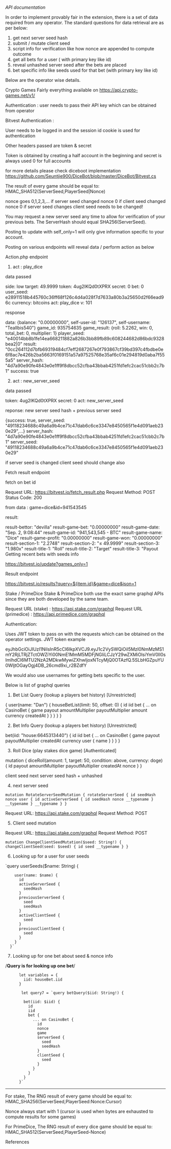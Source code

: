 *API documentation*

In order to implement provably fair in the extension, there is a set of data required from any operator. The standard questions for data retrieval are as per below:

1. get next server seed hash
2. submit / mutate client seed
3. script info for verification like how nonce are appended to compute outcome
4. get all bets for a user ( with primary key like id)
5. reveal unhashed server seed after the bets are placed
6. bet specific info like seeds used for that bet (with primary key like id)

Below are the operator wise details.


Crypto Games
Fairly everything available on  https://api.crypto-games.net/v1/

Authentication : user needs to pass their API key which can be obtained from operator


Bitvest
Authentication : 

User needs to be logged in and the session id cookie is used for authentication

Other headers passed are token & secret

Token is obtained by creating a half account in the beginning and secret is always used 0 for full accounts

for more details please check diceboot implementation
https://github.com/Seuntjie900/DiceBot/blob/master/DiceBot/Bitvest.cs


The result of every game should be equal to:
HMAC_SHA512(ServerSeed,PlayerSeed|Nonce)

nonce goes 0,1,2,3,...
if server seed changed nonce 0 
if client seed changed nonce 0
if server seed changes client seed needs to be changed!

You may request a new server seed any time to allow for verification of your previous bets.
The ServerHash should equal SHA256(ServerSeed).

Posting to update with self_only=1 will only give information specific to your account. 

Posting on various endpoints will reveal data / perform action as below

Action.php endpoint

1) act : play_dice

data passed

side: low
target: 49.9999
token: 4ug2IKQd0tXPRX
secret: 0
bet: 0
user_seed: e28911518b445760c36ff68f126c4d4a028f7d7633a80b3a25650d2f66ead96c
currency: bitcoins
act: play_dice
v: 101

response

data: {balance: "0.00000000", self-user-id: "126137", self-username: "TealIbis540"}
game_id: 935754635
game_result: {roll: 5.2262, win: 0, total_bet: 0, multiplier: 1}
player_seed: "e40014bb8b1fe14ea668211882a826b3bb89fb89c608244682d86bdc9328bea2|0"
result: "0cc264112d7bfb69319484cf7eff2687267e0f793867cf39bd397c4fbdbe0e6f8ac7e426b2ba5663f0169151a57a97525768e35af6c01e294819d0aba7f555a5"
server_hash: "4d7a90e90fe4843e0e1ff9f8dbcc52cfba43bbab4251fd1efc2cac51cbb2c7b1"
success: true

2) act : new_server_seed

data passed

token: 4ug2IKQd0tXPRX
secret: 0
act: new_server_seed


reponse: new server seed hash + previous server seed

{success: true, server_seed: "49118234688c49a6a9b4ce71c47dab6c6ce3347e8450565f1e4d091aeb230e29",…}
server_hash: "4d7a90e90fe4843e0e1ff9f8dbcc52cfba43bbab4251fd1efc2cac51cbb2c7b1"
server_seed: "49118234688c49a6a9b4ce71c47dab6c6ce3347e8450565f1e4d091aeb230e29"

if server seed is changed client seed should change also

Fetch result endpoint

fetch on bet id

Request URL: https://bitvest.io/fetch_result.php
Request Method: POST
Status Code: 200 

from data : game=dice&id=941543545

result: 

result-bettor: "devilla"
result-game-bet: "0.00000000"
result-game-date: "Sep. 2, 9:08:44"
result-game-id: "941,543,545 - BTC"
result-game-name: "Dice"
result-game-profit: "0.00000000"
result-game-won: "0.00000000"
result-section-1: "2.2748"
result-section-2: "&le; 49.9999"
result-section-3: "1.980x"
result-title-1: "Roll"
result-title-2: "Target"
result-title-3: "Payout
Getting recent bets with seeds info

https://bitvest.io/update?games_only=1


Result endpoint

https://bitvest.io/results?query=${item.id}&game=dice&json=1


Stake / PrimeDice
Stake & PrimeDice both use the exact same graphql APIs since they are both developed by the same team.

Request URL (stake) : https://api.stake.com/graphql
Request URL (primedice) : https://api.primedice.com/graphql

Authentication:

Uses JWT token to pass on with the requests which can be obtained on the operator settings.
JWT token example

eyJhbGciOiJIUzI1NiIsInR5cCI6IkpXVCJ9.eyJ1c2VySWQiOiI5MzI0NmMzMS1mY2RjLTRjZTctOWZiYi00NmE1MmM5MDFjNGIiLCJzY29wZXMiOlsiYmV0Il0sImlhdCI6MTU2NzA2MDkwMywiZXhwIjoxNTcyMjQ0OTAzfQ.5SLbHGZpuYU0WljtOGayOgj4DB_26cmd9xi_r2BZdfY

We would also use usernames for getting bets specific to the user.

Below is list of graphql queries



1) Bet List Query (lookup a players bet history)  [Unrestricted]

{
  user(name: "Dan") {
    houseBetList(limit: 50, offset: 0) {
      id
      iid
      bet {
        ... on CasinoBet {
          game
          payout
          amountMultiplier
          payoutMultiplier
          amount
          currency
          createdAt
        }
      }
    }
  }
}


2. Bet Info Query (lookup a players bet history)  [Unrestricted]

bet(iid: "house:6645313440") {
    id
    iid
    bet {
      ... on CasinoBet {
        game
        payout
        payoutMultiplier
        createdAt
        currency
        user {
          name
        }
      }
    }
  }
  
3. Roll Dice (play stakes dice game) [Authenticated]

mutation {
  diceRoll(amount: 1, target: 50, condition: above, currency: doge) {
    id
    payout
    amountMultiplier
    payoutMultiplier
    createdAt
    nonce
  }
}

client seed 
next server seed hash + unhashed 


4. next server seed

`mutation RotateServerSeedMutation {
          rotateServerSeed {
            id
            seedHash
            nonce
            user {
              id
              activeServerSeed {
                id
                seedHash
                nonce
                __typename
              }
              __typename
            }
            __typename
          }
        }`


Request URL: https://api.stake.com/graphql
Request Method: POST


5. Client seed mutation

Request URL: https://api.stake.com/graphql
Request Method: POST

`mutation ChangeClientSeedMutation($seed: String!) {
  changeClientSeed(seed: $seed) {
    id
    seed
    __typename
  }
}`


6. Looking up for a user for user seeds

 `query userSeeds($name: String) {

        user(name: $name) {
          id
          activeServerSeed {
            seedHash
          }
          previousServerSeed {
            seed
            seedHash
          }
          activeClientSeed {
            seed
          }
          previousClientSeed {
            seed
          }
        }
      }`


7.  Looking up for one bet about seed & nonce info

  /**Query is for looking up one bet**/
           
          let variables = {
            iid: houseBet.iid
          }
            
           let query7 = `query betQuery($iid: String!) {
            
            bet(iid: $iid) {
              id
              iid
              bet {
                ... on CasinoBet {
                  id
                  nonce
                  game
                  serverSeed {
                    seed
                    seedHash
                  }
                  clientSeed {
                    seed
                  }
                }
              }
            }
          }`

-------------------------------------------------------------------------------------------------------------------

For stake, The RNG result of every game should be equal to:
HMAC_SHA256(ServerSeed,PlayerSeed:Nonce:Cursor)

Nonce always start with 1
(cursor is used when bytes are exhausted to compute results for some games)


For PrimeDice, The RNG result of every dice game should be equal to:
HMAC_SHA512(ServerSeed,PlayerSeed-Nonce)



References




